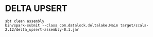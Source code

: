 # DELTA UPSERT

    sbt clean assembly
    bin/spark-submit --class com.datalock.deltalake.Main target/scala-2.12/delta_upsert-assembly-0.1.jar